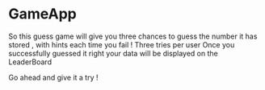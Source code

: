 # GameApp


So this guess game will give you three chances to guess the number it has stored , with hints each time you fail ! Three tries per user 
Once you successfully guessed it right your data will be displayed on the LeaderBoard 


Go ahead and give it a try !
